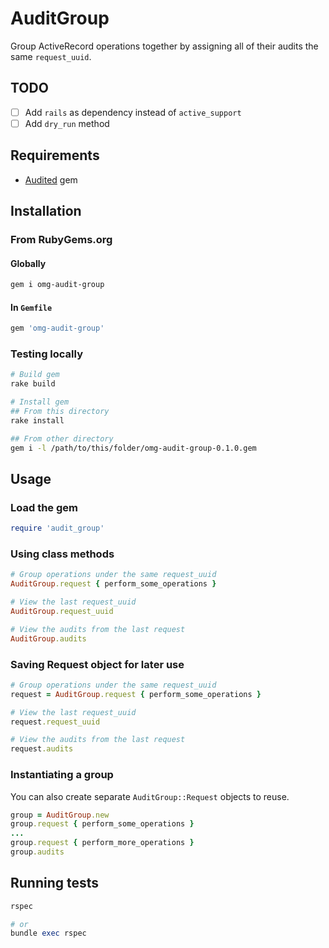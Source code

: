 # AuditGroup

Group ActiveRecord operations together by assigning all of their audits the same `request_uuid`.

## TODO

- [ ] Add `rails` as dependency instead of `active_support`
- [ ] Add `dry_run` method

## Requirements

- [Audited](https://github.com/collectiveidea/audited) gem

## Installation

### From RubyGems.org

#### Globally

```sh
gem i omg-audit-group
```

#### In `Gemfile`

```ruby
gem 'omg-audit-group'
```

### Testing locally
```sh
# Build gem
rake build

# Install gem
## From this directory
rake install

## From other directory
gem i -l /path/to/this/folder/omg-audit-group-0.1.0.gem
```

## Usage

### Load the gem

```ruby
require 'audit_group'
```

### Using class methods

```ruby
# Group operations under the same request_uuid
AuditGroup.request { perform_some_operations }

# View the last request_uuid
AuditGroup.request_uuid

# View the audits from the last request
AuditGroup.audits
```

### Saving Request object for later use

```ruby
# Group operations under the same request_uuid
request = AuditGroup.request { perform_some_operations }

# View the last request_uuid
request.request_uuid

# View the audits from the last request
request.audits
```

### Instantiating a group

You can also create separate `AuditGroup::Request` objects to reuse.

```ruby
group = AuditGroup.new
group.request { perform_some_operations }
...
group.request { perform_more_operations }
group.audits
```

## Running tests

```ruby
rspec

# or
bundle exec rspec
```
